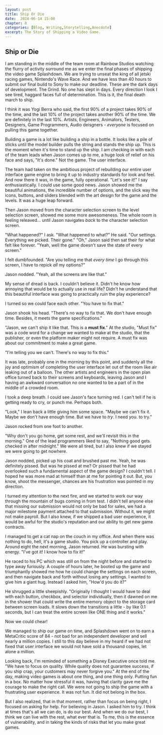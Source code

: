 ```yaml
---
layout: post
title: Ship Or Die
date:  2024-06-14 15:00
chapter: 0
categories: [Blog, Writing,Storytelling,Anecdote]
excerpt: The Story of Shipping a Video Game.
---  
```

## Ship or Die
I am standing in the middle of the team room at Rainbow Studios watching the flurry of activity surround me as we enter the final phases of shipping the video game Splashdown.  We are trying to unseat the king of all jetski racing games, Nintendo's Wave Race. And we have less than 40 hours to submit our final build to Sony to make our deadline.  These are the dark days of development.  The Grind. No one has slept in days.  Every direction I look I see tired, haggard faces full of determination. This is it, the final death march to ship.

I think it was Yogi Berra who said, the first 90% of a project takes 90% of the time, and the last 10% of the project takes another 90% of the time.  We are definitely in the last 10%.  Artists, Engineers, Animators, Testers, Designers, Game Programmers, Audio deisgners - _everyone_ is focused on pulling this game together.

Building a game is a lot like building a ship in a bottle.  It looks like a pile of sticks until the model builder pulls the string and stands the ship up.  This is the moment when it's time to stand up the ship.  I am checking in with each of the team leads when Jason comes up to me, a huge look of relief on his face and says, "It's done."  Not the game. The user interface.

The team had taken on the ambitious project of rebuilding our entire user interface game engine to bring it up to industry standards for look and feel. And now there it was, in the game, fully operational.  "Let's see it!" I say enthusiastically. I could use some good news.  Jason showed me the beautiful animations, the incredible number of options, and the slick way the icons, buttons, and sliders blended with the art design for the game and the levels. It was a huge leap forward.

Then Jason moved from the character selection screen to the level selection screen, showed me some more awesomeness.  The whole room is feeling releaved... until Jason navigates _back_ to the character selection screen.

"What happened?" I ask.
"What happened to what?" He said.
"Our settings.  Everything we picked.  Their gone."
"Oh," Jason said then sat their for what felt like forever.  "Yeah, well the game doesn't save the state of every screen."

I felt dumbfounded.  "Are you telling me that _every time_ I go through this screen, I have to repick _all_ my options?"

Jason nodded.  "Yeah, all the screens are like that."

My sense of dread is back.  I couldn't believe it.  Didn't he know how annoying that would be to actually use in real life?  Didn't he understand that this beautiful interface was going to practically _ruin_ the play experience?

I turned so we could face each other.  "You have to fix that."

Jason shook his head.  "There's no way to fix that.  We don't have enough time.  Besides, it meets the game specifications."

"Jason, we can't ship it like that.  This is a **must fix**."  At the studio, "Must fix" was a code word for a change we wanted to make at the studio, that the publisher, or even the platform maker might not require.  A must fix was about our commitment to make a great game.

"I'm telling you we can't.  There's no way to fix this."

It was late, probably one in the morning by this point, and suddenly all the joy and optimism of completing the user interface let out of the room like air leaking out of a balloon.  The other artists and engineers in the open plan office turned back to their screens and keyboards, leaving Jason and I having an awkward conversation no one wanted to be a part of in the middle of a crowded room.

I took a deep breath. I could see Jason's face turning red. I can't tell if he is getting ready to cry, or punch me.  Perhaps both.  

"Look," I lean back a little giving him some space.  "Maybe we can't fix it.  Maybe we don't have enough time.  But we have to _try_.  I need you. to try."

Jason rocked from one foot to another.

"Why don't you go home, get some rest, and we'll revisit this in the morning."  One of the lead programmers liked to say, "Nothing good gets checked in after midnight."  We were all tired, but I also knew if we stayed we were going to get nowhere.

Jason nodded, picked up his coat and brushed past me.  Yeah, he was definitely pissed.  But was he pissed at me?  Or pissed that he had overlooked such a fundamental aspect of the game design?  I couldn't tell.  I hoped he was more mad at himself than at me for pointing it out.  But, you know, shoot the messenger, chances are his frustration was pointed in my direction.

I turned my attention to the next fire, and we started to work our way through the mountain of bugs coming in from test.  I didn't tell anyone else that missing our submission would not only be bad for sales, we had a major milestone payment attached to that submission.  Without it, we might not make payroll.  But I also knew, if we shipped a bad user experience, it would be awful for the studio's reputation and our ability to get new game contracts.

I managed to get a cat nap on the couch in my office.  And when there was nothing to do, hell, it's a game studio.  You pick up a controller and play.  Around eight the next morning, Jason returned.  He was bursting with energy.  "I've got it!  I know how to fix it!"

He raced to his PC which was still on from the night before and started to type away furiously.  A couple of hours later, he booted up the game and triumphantly showed me how he could change the settings on each screen, and then navigate back and forth without losing any settings.  I wanted to give him a giant hug. Instead I asked him, "How'd you do it?"

He shrugged a little sheepishly.  "Originally I thought I would have to deal with each button, checkbox, and selector individually, then it dawned on me in the shower that could write the entire memory object to the storage card between screen loads.  It slows down the transitions a little - by like 0.1 seconds, but I can treat the entire screen like ONE thing and it works."

Now we could chear!

We managed to ship our game on time, and Splashdown went on to earn a MetaCritic score of 84 - not bad for an independent developer and sell nearly a million copies.  I still to this day believe in my heard if we had not fixed that user interface we would not have sold a thousand copies, let alone a million.

Looking back, I'm reminded of something a Disney Executive once told me.  "We have to focus on quality.  While quality does not guarantee success, if you ship crap, your customers may never forgive you."  At the end of the day, making video games is about one thing, and one thing only. Putting fun in a box.  No matter how stressful it was, having that clarity gave me the courage to make the right call.  We were not going to ship the game with a frustrating user experience.  It was not fun. It did not belong in the box.

But I also realized, that in that moment, rather than focus on being right, I focused on asking for help.  For believing in Jason.  I asked him to try.  I think at times that's all we can do, is do our best.  And when we do our best, I think we can live with the rest, what ever that is.  To me, this is the essence of vulnerability, and in taking the kinds of risks that let you make great games.
